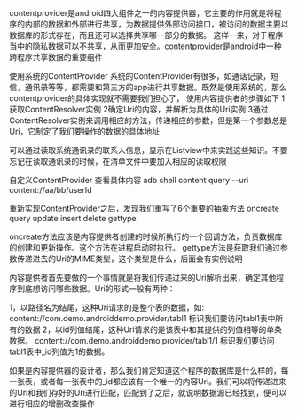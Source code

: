 contentprovider是android四大组件之一的内容提供器，它主要的作用就是将程序的内部的数据和外部进行共享，为数据提供外部访问接口，被访问的数据主要以数据库的形式存在，而且还可以选择共享哪一部分的数据。
  这样一来，对于程序当中的隐私数据可以不共享，从而更加安全。contentprovider是android中一种跨程序共享数据的重要组件


使用系统的ContentProvider
系统的ContentProvider有很多，如通话记录，短信，通讯录等等，都需要和第三方的app进行共享数据。既然是使用系统的，那么contentprovider的具体实现就不需要我们担心了，
使用内容提供者的步骤如下
1获取ContentResolver实例
2确定Uri的内容，并解析为具体的Uri实例
3通过ContentResolver实例来调用相应的方法，传递相应的参数，但是第一个参数总是Uri，它制定了我们要操作的数据的具体地址

可以通过读取系统通讯录的联系人信息，显示在Listview中来实践这些知识。不要忘记在读取通讯录的时候，在清单文件中要加入相应的读取权限


自定义ContentProvider
查看具体内容 adb shell content query --uri  content://aa/bb/userId

重新实现ContentProvider之后，发现我们重写了6个重要的抽象方法
oncreate
query
update
insert
delete
gettype

oncreate方法应该是内容提供者创建的时候所执行的一个回调方法，负责数据库的创建和更新操作。这个方法在进程启动时执行。
gettype方法是获取我们通过参数传递进去的Uri的MIME类型，这个类型是什么，后面会有实例说明

内容提供者首先要做的一个事情就是将我们传递过来的Uri解析出来，确定其他程序到底想访问哪些数据。Uri的形式一般有两种：

1，以路径名为结尾，这种Uri请求的是整个表的数据，如: content://com.demo.androiddemo.provider/tabl1 标识我们要访问tabl1表中所有的数据
2，以id列值结尾，这种Uri请求的是该表中和其提供的列值相等的单条数据。 content://com.demo.androiddemo.provider/tabl1/1 标识我们要访问tabl1表中_id列值为1的数据。

如果是内容提供器的设计者，那么我们肯定知道这个程序的数据库是什么样的，每一张表，或者每一张表中的_id都应该有一个唯一的内容Uri。我们可以将传递进来的Uri和我们存好的Uri进行匹配，匹配到了之后，就说明数据源已经找到，便可以进行相应的增删改查操作

